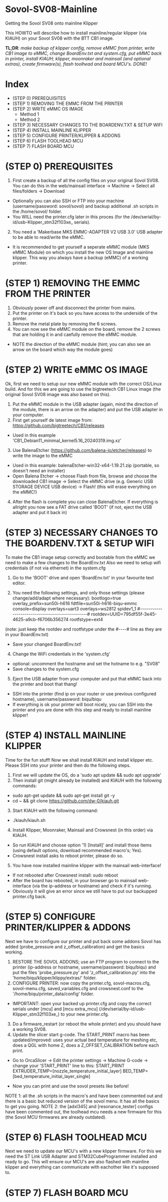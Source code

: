 # Sovol-SV08-Mainline
Getting the Sovol SV08 onto mainline Klipper

This HOWTO will describe how to install mainline/regular klipper (via KIAUH) on your Sovol SV08 with the BTT CB1 image.


**TL;DR**: _make backup of klipper config, remove eMMC from printer, write CB1 image to eMMC, change BoardEnv.txt and system.cfg, put eMMC back in printer, install KIAUH; klipper, moonraker and mainsail (and optional extras), create firmware(s), flash toolhead and board MCU's. DONE!_

# Index
- (STEP 0) PREREQUISITES
- (STEP 1) REMOVING THE EMMC FROM THE PRINTER
- (STEP 2) WRITE eMMC OS IMAGE
  - Method 1
  - Method 2
- (STEP 3) NECESSARY CHANGES TO THE BOARDENV.TXT & SETUP WIFI
- (STEP 4) INSTALL MAINLINE KLIPPER
- (STEP 5) CONFIGURE PRINTER/KLIPPER & ADDONS
- (STEP 6) FLASH TOOLHEAD MCU
- (STEP 7) FLASH BOARD MCU


# (STEP 0) PREREQUISITES
1. First create a backup of all the config files on your original Sovol SV08. You can do this in the web/mainsail interface -> Machine -> Select all files/folders -> Download
  - Optionally you can also SSH or FTP into your machine (username/password: sovol/sovol) and backup additional .sh scripts in the /home/sovol/ folder.
  - You WILL need the printer.cfg later in this proces (for the /dev/serial/by-id/usb-Klipper_stm32f103xe_ serials).

2. You need a 'Makerbase MKS EMMC-ADAPTER V2 USB 3.0' USB adapter to be able to read/write the eMMC.
  - It is recommended to get yourself a seperate eMMC module (MKS eMMC Module) on which you install the new OS Image and mainline klipper. This way you always have a backup (eMMC) of a working printer.



# (STEP 1) REMOVING THE EMMC FROM THE PRINTER
1. Obviously power off and disconnect the printer from mains.
2. Put the printer on it's back so you have access to the underside of the printer.
3. Remove the metal plate by removing the 6 screws.
4. You can now see the eMMC module on the board, remove the 2 screws that are holding it in and caefully remove the eMMC module.
- NOTE the direction of the eMMC module (hint; you can also see an arrow on the board which way the module goes)



# (STEP 2) WRITE eMMC OS IMAGE
Ok, first we need to setup our new eMMC module with the correct OS/Linux build. And for this we are going to use the bigtreetech CB1 Linux image (the original Sovol SV08 image was also based on this).

1. Put the eMMC module in the USB adapter (again, mind the direction of the module, there is an arrow on the adapter) and put the USB adapter in your computer.
2. First get yourself de latest image from: https://github.com/bigtreetech/CB1/releases
  - Used in this example 'CB1_Debian11_minimal_kernel5.16_20240319.img.xz'

3. Use BalenaEtcher (https://github.com/balena-io/etcher/releases) to write the image to the eMMC
  - Used in this example: balenaEtcher-win32-x64-1.19.21.zip (portable, so doesn't need an installer)
  - Open Balena Etcher -> choose Flash from file, browse and choose the downloaded CB1 image -> Select the eMMC drive (e.g. Generic USB STORAGE DEVICE USB device) -> Flash! (this will erase everything on the eMMC!)

4. After the flash is complete you can close BalenaEtcher. If everything is allright you now see a FAT drive called 'BOOT' (if not, eject the USB adapter and put it back in)



# (STEP 3) NECESSARY CHANGES TO THE BOARDENV.TXT & SETUP WIFI
To make the CB1 image setup correctly and bootable from the eMMC we need to make a few changes to the BoardEnv.txt
Also we need to setup wifi credentials (if not via ethernet) in the system.cfg

1. Go to the 'BOOT' drive and open 'BoardEnv.txt' in your favourite text editor.

2. You need the following settings, and only those settings (please change/add/adapt where necessary):
bootlogo=true
overlay_prefix=sun50i-h616
fdtfile=sun50i-h616-biqu-emmc
console=display
overlays=uart3
overlays=ws2812 spidev1_1
#------------------------------------------------#
rootdev=UUID=795df55f-3e45-4625-a9cb-f6706b356274
rootfstype=ext4

(note: just keep the rootdev and rootfstype under the #----# line as they are in your BoardEnv.txt)
  - Save your changed BoardEnv.txt!

4. Change the WiFi credentials in the 'system.cfg'
  - optional: uncomment the hostname and set the hotname to e.g. "SV08"
  - Save changes to the system.cfg

5. Eject the USB adapter from your computer and put that eMMC back into the printer and boot that thang!
  - SSH into the printer (find ip on your router or use previous configured hostname), username/password: biqu/biqu
  - If everything is ok your printer will boot nicely, you can SSH into the printer and you are done with this step and ready to install mainline klipper!



# (STEP 4) INSTALL MAINLINE KLIPPER
Time for the fun stuff! Now we shall install KIAUH and install klipper etc.
Please SSH into your printer and then do the following steps.

1. First we will update the OS, do a 'sudo apt update && sudo apt upgrade'
2. Then install git (might already be installed) and KIAUH with the following commands:
  - sudo apt-get update && sudo apt-get install git -y
  - cd ~ && git clone https://github.com/dw-0/kiauh.git

3. Start KIAUH with the following command:
  - ./kiauh/kiauh.sh

4. Install Klipper, Moonraker, Mainsail and Crowsnest (in this order) via KIAUH.
  - So run KIAUH and choose option '1) [Install]' and install those items (using default options, download recommended macro's; Yes).
  - Crowsnest install asks to reboot printer, please do so.

5. You have now installed mainline klipper with the mainsail web-interface!
  - If not rebooted after Crowsnest install: sudo reboot
  - After the board has rebooted, in your browser go to mainsail web-interface (via the ip-address or hostname) and check if it's running.
  - Obviously it will give an error since we still have to put our backupped printer.cfg back.



# (STEP 5) CONFIGURE PRINTER/KLIPPER & ADDONS
Next we have to configure our printer and put back some addons Sovol has added (probe_pressure and z_offset_calibration) and get the basics working.

1. RESTORE THE SOVOL ADDONS; use an FTP program to connect to the printer (ip-address or hostname, username/password: biqu/biqu) and put the files 'probe_pressure.py' and 'z_offset_calibration.py' into the 'home/biqu/klipper/klippy/extras/' folder.
2. CONFIGURE PRINTER: now copy the printer.cfg, sovol-macros.cfg, sovol-menu.cfg, saved_variables.cfg and crowsnest.conf to the '/home/biqu/printer_data/config' folder.
- IMPORTANT: open your backed up printer.cfg and copy the correct serials under [mcu] and [mcu extra_mcu] (/dev/serial/by-id/usb-Klipper_stm32f103xe_) to your new printer.cfg.

3. Do a firmware_restart (or reboot the whole printer) and you should have a working SV08.
4. Update the slicer start g-code. The START_PRINT macro has been updated/improved: uses your actual bed temperature for meshing etc, does a QGL with home Z, does a Z_OFFSET_CALIBRATION before each print.
  - Go to OrcaSlicer -> Edit the printer settings -> Machine G-code -> change your 'START_PRINT' line to this: START_PRINT EXTRUDER_TEMP=[nozzle_temperature_initial_layer] BED_TEMP=[bed_temperature_initial_layer_single]

  - Now you can print and use the sovol presets like before!

NOTE 1: all the .sh scripts in the macro's and have been commented out and there is a basic but reduced version of the sovol menu. It has all the basics to get you going.
NOTE 2: the [adxl345] and [resonance_tester] configs have been commented out, the toolhead mcu needs a new firmware for this (the Sovol MCU firmwares are already outdated).



# (STEP 6) FLASH TOOLHEAD MCU
Next we need to update our MCU's with a new klipper firmware. For this we need the ST Link USB Adapter and STM32CubeProgrammer installed and ready to go.
This will ensure our MCU's are also flashed with mainline klipper and everything can communicate with eachother like it's supposed to.


# (STEP 7) FLASH BOARD MCU

